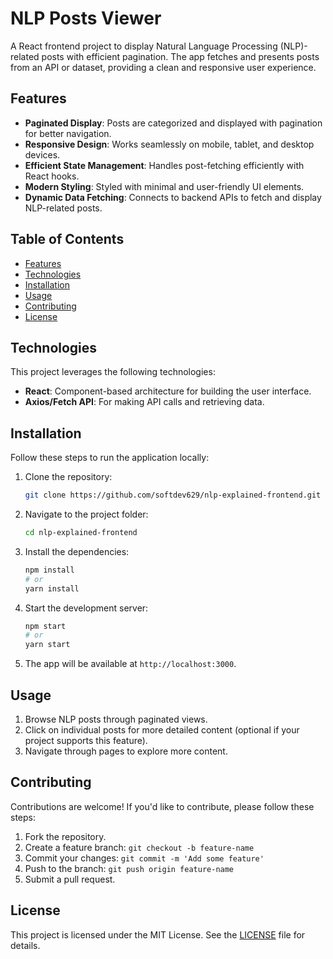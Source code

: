 # NLP Posts Viewer

A React frontend project to display Natural Language Processing (NLP)-related posts with efficient pagination. The app fetches and presents posts from an API or dataset, providing a clean and responsive user experience.

## Features

- **Paginated Display**: Posts are categorized and displayed with pagination for better navigation.
- **Responsive Design**: Works seamlessly on mobile, tablet, and desktop devices.
- **Efficient State Management**: Handles post-fetching efficiently with React hooks.
- **Modern Styling**: Styled with minimal and user-friendly UI elements.
- **Dynamic Data Fetching**: Connects to backend APIs to fetch and display NLP-related posts.

## Table of Contents

- [Features](#features)
- [Technologies](#technologies)
- [Installation](#installation)
- [Usage](#usage)
- [Contributing](#contributing)
- [License](#license)
  
## Technologies

This project leverages the following technologies:

- **React**: Component-based architecture for building the user interface.
- **Axios/Fetch API**: For making API calls and retrieving data.

## Installation

Follow these steps to run the application locally:

1. Clone the repository:
   ```bash
   git clone https://github.com/softdev629/nlp-explained-frontend.git
   ```
2. Navigate to the project folder:
   ```bash
   cd nlp-explained-frontend
   ```
3. Install the dependencies:
   ```bash
   npm install
   # or
   yarn install
   ```
4. Start the development server:
   ```bash
   npm start
   # or
   yarn start
   ```
5. The app will be available at `http://localhost:3000`.

## Usage

1. Browse NLP posts through paginated views.
2. Click on individual posts for more detailed content (optional if your project supports this feature).
3. Navigate through pages to explore more content.

## Contributing

Contributions are welcome! If you'd like to contribute, please follow these steps:
1. Fork the repository.
2. Create a feature branch: `git checkout -b feature-name`
3. Commit your changes: `git commit -m 'Add some feature'`
4. Push to the branch: `git push origin feature-name`
5. Submit a pull request.

## License

This project is licensed under the MIT License. See the [LICENSE](LICENSE) file for details.
